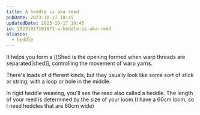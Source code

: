 ```yaml
---
title: A heddle is aka reed
pubDate: 2023-10-17 10:45
updatedDate: 2023-10-17 10:45
id: 20231017101071-a-heddle-is-aka-reed
aliases:
  - heddle
---
```

It helps you form a [[Shed is the opening formed when warp threads are separated|shed]], controlling the movement of warp yarns.

There's loads of different kinds, but they usually look like some sort of stick or string, with a loop or hole in the middle.

In rigid heddle weaving, you'll see the reed also called a heddle. The length of your reed is determined by the size of your loom (I have a 60cm loom, so I need heddles that are 60cm wide)